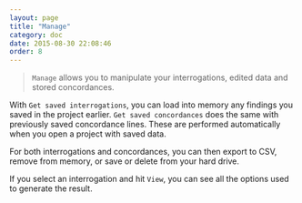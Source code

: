 ```yaml
---
layout: page
title: "Manage"
category: doc
date: 2015-08-30 22:08:46
order: 8
---
```


> `Manage` allows you to manipulate your interrogations, edited data and stored concordances.

With `Get saved interrogations`, you can load into memory any findings you saved in the project earlier. `Get saved concordances` does the same with previously saved concordance lines. These are performed automatically when you open a project with saved data.

For both interrogations and concordances, you can then export to CSV, remove from memory, or save or delete from your hard drive.

If you select an interrogation and hit `View`, you can see all the options used to generate the result.


